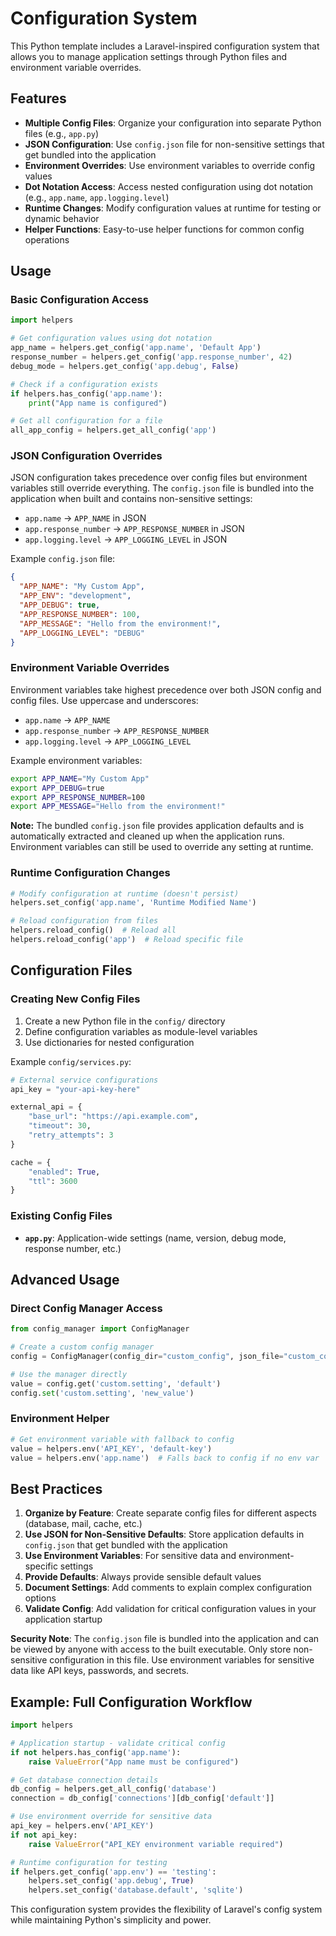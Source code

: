 # Configuration System

This Python template includes a Laravel-inspired configuration system that allows you to manage application settings through Python files and environment variable overrides.

## Features

- **Multiple Config Files**: Organize your configuration into separate Python files (e.g., `app.py`)
- **JSON Configuration**: Use `config.json` file for non-sensitive settings that get bundled into the application
- **Environment Overrides**: Use environment variables to override config values
- **Dot Notation Access**: Access nested configuration using dot notation (e.g., `app.name`, `app.logging.level`)
- **Runtime Changes**: Modify configuration values at runtime for testing or dynamic behavior
- **Helper Functions**: Easy-to-use helper functions for common config operations

## Usage

### Basic Configuration Access

```python
import helpers

# Get configuration values using dot notation
app_name = helpers.get_config('app.name', 'Default App')
response_number = helpers.get_config('app.response_number', 42)
debug_mode = helpers.get_config('app.debug', False)

# Check if a configuration exists
if helpers.has_config('app.name'):
    print("App name is configured")

# Get all configuration for a file
all_app_config = helpers.get_all_config('app')
```

### JSON Configuration Overrides

JSON configuration takes precedence over config files but environment variables still override everything. The `config.json` file is bundled into the application when built and contains non-sensitive settings:

- `app.name` → `APP_NAME` in JSON
- `app.response_number` → `APP_RESPONSE_NUMBER` in JSON  
- `app.logging.level` → `APP_LOGGING_LEVEL` in JSON

Example `config.json` file:
```json
{
  "APP_NAME": "My Custom App",
  "APP_ENV": "development", 
  "APP_DEBUG": true,
  "APP_RESPONSE_NUMBER": 100,
  "APP_MESSAGE": "Hello from the environment!",
  "APP_LOGGING_LEVEL": "DEBUG"
}
```

### Environment Variable Overrides

Environment variables take highest precedence over both JSON config and config files. Use uppercase and underscores:

- `app.name` → `APP_NAME`
- `app.response_number` → `APP_RESPONSE_NUMBER`
- `app.logging.level` → `APP_LOGGING_LEVEL`

Example environment variables:
```bash
export APP_NAME="My Custom App"
export APP_DEBUG=true
export APP_RESPONSE_NUMBER=100
export APP_MESSAGE="Hello from the environment!"
```

**Note:** The bundled `config.json` file provides application defaults and is automatically extracted and cleaned up when the application runs. Environment variables can still be used to override any setting at runtime.

### Runtime Configuration Changes

```python
# Modify configuration at runtime (doesn't persist)
helpers.set_config('app.name', 'Runtime Modified Name')

# Reload configuration from files
helpers.reload_config()  # Reload all
helpers.reload_config('app')  # Reload specific file
```

## Configuration Files

### Creating New Config Files

1. Create a new Python file in the `config/` directory
2. Define configuration variables as module-level variables
3. Use dictionaries for nested configuration

Example `config/services.py`:
```python
# External service configurations
api_key = "your-api-key-here"

external_api = {
    "base_url": "https://api.example.com",
    "timeout": 30,
    "retry_attempts": 3
}

cache = {
    "enabled": True,
    "ttl": 3600
}
```

### Existing Config Files

- **`app.py`**: Application-wide settings (name, version, debug mode, response number, etc.)

## Advanced Usage

### Direct Config Manager Access

```python
from config_manager import ConfigManager

# Create a custom config manager
config = ConfigManager(config_dir="custom_config", json_file="custom_config.json")

# Use the manager directly
value = config.get('custom.setting', 'default')
config.set('custom.setting', 'new_value')
```

### Environment Helper

```python
# Get environment variable with fallback to config
value = helpers.env('API_KEY', 'default-key')
value = helpers.env('app.name')  # Falls back to config if no env var
```

## Best Practices

1. **Organize by Feature**: Create separate config files for different aspects (database, mail, cache, etc.)
2. **Use JSON for Non-Sensitive Defaults**: Store application defaults in `config.json` that get bundled with the application
3. **Use Environment Variables**: For sensitive data and environment-specific settings
4. **Provide Defaults**: Always provide sensible default values
5. **Document Settings**: Add comments to explain complex configuration options
6. **Validate Config**: Add validation for critical configuration values in your application startup

**Security Note**: The `config.json` file is bundled into the application and can be viewed by anyone with access to the built executable. Only store non-sensitive configuration in this file. Use environment variables for sensitive data like API keys, passwords, and secrets.

## Example: Full Configuration Workflow

```python
import helpers

# Application startup - validate critical config
if not helpers.has_config('app.name'):
    raise ValueError("App name must be configured")

# Get database connection details
db_config = helpers.get_all_config('database')
connection = db_config['connections'][db_config['default']]

# Use environment override for sensitive data
api_key = helpers.env('API_KEY')
if not api_key:
    raise ValueError("API_KEY environment variable required")

# Runtime configuration for testing
if helpers.get_config('app.env') == 'testing':
    helpers.set_config('app.debug', True)
    helpers.set_config('database.default', 'sqlite')
```

This configuration system provides the flexibility of Laravel's config system while maintaining Python's simplicity and power.